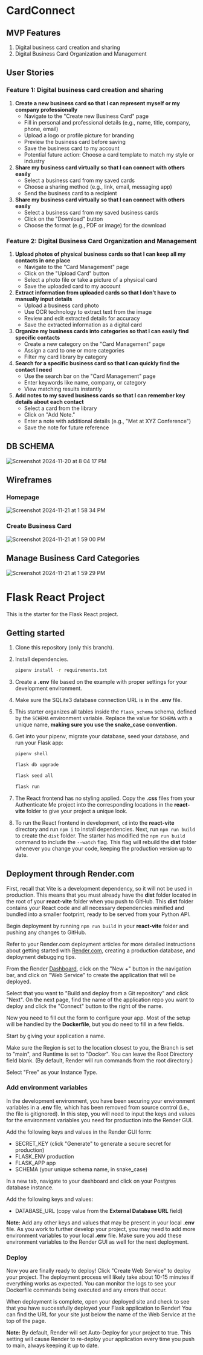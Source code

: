 # CardConnect

## MVP Features
1. Digital business card creation and sharing
2. Digital Business Card Organization and Management

## User Stories
### Feature 1: Digital business card creation and sharing
1. **Create a new business card so that I can represent myself or my company professionally**
    - Navigate to the "Create new Business Card" page
    - Fill in personal and professional details (e.g., name, title, company, phone, email)
    - Upload a logo or profile picture for branding
    - Preview the business card before saving
    - Save the business card to my account
    - Potential future action: Choose a card template to match my style or industry
2. **Share my business card virtually so that I can connect with others easily**
    -  Select a business card from my saved cards
    -  Choose a sharing method (e.g., link, email, messaging app)
    -  Send the business card to a recipient
3. **Share my business card virtually so that I can connect with others easily**
    -  Select a business card from my saved business cards
    -  Click on the "Download" button
    -  Choose the format (e.g., PDF or image) for the download

### Feature 2: Digital Business Card Organization and Management
1. **Upload photos of physical business cards so that I can keep all my contacts in one place**
    - Navigate to the "Card Management" page
    - Click on the "Upload Card" button
    - Select a photo file or take a picture of a physical card
    - Save the uploaded card to my account
2. **Extract information from uploaded cards so that I don’t have to manually input details**
    - Upload a business card photo
    - Use OCR technology to extract text from the image
    - Review and edit extracted details for accuracy
    - Save the extracted information as a digital card
3. **Organize my business cards into categories so that I can easily find specific contacts**
    - Create a new category on the "Card Management" page
    - Assign a card to one or more categories
    - Filter my card library by category
4. **Search for a specific business card so that I can quickly find the contact I need**
    - Use the search bar on the "Card Management" page
    - Enter keywords like name, company, or category
    - View matching results instantly
5. **Add notes to my saved business cards so that I can remember key details about each contact**
    - Select a card from the library
    - Click on "Add Note."
    - Enter a note with additional details (e.g., "Met at XYZ Conference")
    - Save the note for future reference

## DB SCHEMA
![Screenshot 2024-11-20 at 8 04 17 PM](https://github.com/user-attachments/assets/56f288f0-cea5-4126-a0dc-9e11ed6965ea)

## Wireframes
### Homepage
![Screenshot 2024-11-21 at 1 58 34 PM](https://github.com/user-attachments/assets/bc2bc816-23bb-4947-9ea4-745508fb675a)

### Create Business Card
![Screenshot 2024-11-21 at 1 59 00 PM](https://github.com/user-attachments/assets/e4ad4c07-6922-4d00-89f0-865b5cdc4e77)

## Manage Business Card Categories
![Screenshot 2024-11-21 at 1 59 29 PM](https://github.com/user-attachments/assets/a2670302-6d29-4e2a-bdec-b4774188539d)

# Flask React Project

This is the starter for the Flask React project.

## Getting started

1. Clone this repository (only this branch).

2. Install dependencies.

   ```bash
   pipenv install -r requirements.txt
   ```

3. Create a __.env__ file based on the example with proper settings for your
   development environment.

4. Make sure the SQLite3 database connection URL is in the __.env__ file.

5. This starter organizes all tables inside the `flask_schema` schema, defined
   by the `SCHEMA` environment variable.  Replace the value for
   `SCHEMA` with a unique name, **making sure you use the snake_case
   convention.**

6. Get into your pipenv, migrate your database, seed your database, and run your
   Flask app:

   ```bash
   pipenv shell
   ```

   ```bash
   flask db upgrade
   ```

   ```bash
   flask seed all
   ```

   ```bash
   flask run
   ```

7. The React frontend has no styling applied. Copy the __.css__ files from your
   Authenticate Me project into the corresponding locations in the
   __react-vite__ folder to give your project a unique look.

8. To run the React frontend in development, `cd` into the __react-vite__
   directory and run `npm i` to install dependencies. Next, run `npm run build`
   to create the `dist` folder. The starter has modified the `npm run build`
   command to include the `--watch` flag. This flag will rebuild the __dist__
   folder whenever you change your code, keeping the production version up to
   date.

## Deployment through Render.com

First, recall that Vite is a development dependency, so it will not be used in
production. This means that you must already have the __dist__ folder located in
the root of your __react-vite__ folder when you push to GitHub. This __dist__
folder contains your React code and all necessary dependencies minified and
bundled into a smaller footprint, ready to be served from your Python API.

Begin deployment by running `npm run build` in your __react-vite__ folder and
pushing any changes to GitHub.

Refer to your Render.com deployment articles for more detailed instructions
about getting started with [Render.com], creating a production database, and
deployment debugging tips.

From the Render [Dashboard], click on the "New +" button in the navigation bar,
and click on "Web Service" to create the application that will be deployed.

Select that you want to "Build and deploy from a Git repository" and click
"Next". On the next page, find the name of the application repo you want to
deploy and click the "Connect" button to the right of the name.

Now you need to fill out the form to configure your app. Most of the setup will
be handled by the __Dockerfile__, but you do need to fill in a few fields.

Start by giving your application a name.

Make sure the Region is set to the location closest to you, the Branch is set to
"main", and Runtime is set to "Docker". You can leave the Root Directory field
blank. (By default, Render will run commands from the root directory.)

Select "Free" as your Instance Type.

### Add environment variables

In the development environment, you have been securing your environment
variables in a __.env__ file, which has been removed from source control (i.e.,
the file is gitignored). In this step, you will need to input the keys and
values for the environment variables you need for production into the Render
GUI.

Add the following keys and values in the Render GUI form:

- SECRET_KEY (click "Generate" to generate a secure secret for production)
- FLASK_ENV production
- FLASK_APP app
- SCHEMA (your unique schema name, in snake_case)

In a new tab, navigate to your dashboard and click on your Postgres database
instance.

Add the following keys and values:

- DATABASE_URL (copy value from the **External Database URL** field)

**Note:** Add any other keys and values that may be present in your local
__.env__ file. As you work to further develop your project, you may need to add
more environment variables to your local __.env__ file. Make sure you add these
environment variables to the Render GUI as well for the next deployment.

### Deploy

Now you are finally ready to deploy! Click "Create Web Service" to deploy your
project. The deployment process will likely take about 10-15 minutes if
everything works as expected. You can monitor the logs to see your Dockerfile
commands being executed and any errors that occur.

When deployment is complete, open your deployed site and check to see that you
have successfully deployed your Flask application to Render! You can find the
URL for your site just below the name of the Web Service at the top of the page.

**Note:** By default, Render will set Auto-Deploy for your project to true. This
setting will cause Render to re-deploy your application every time you push to
main, always keeping it up to date.

[Render.com]: https://render.com/
[Dashboard]: https://dashboard.render.com/
